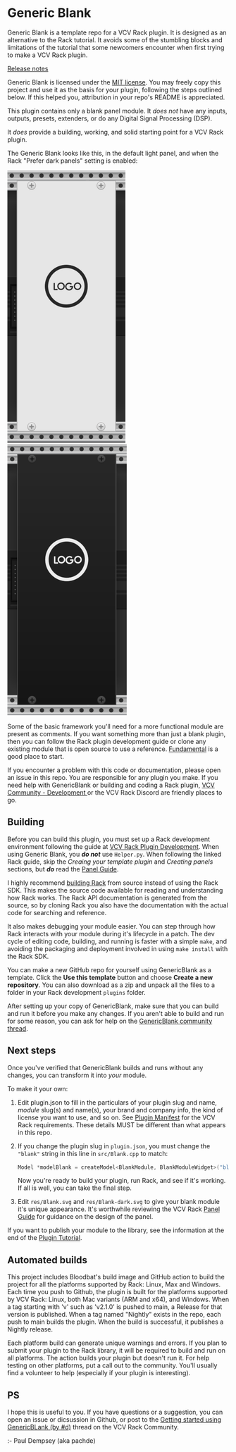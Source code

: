 # Generic Blank

Generic Blank is a template repo for a VCV Rack plugin.
It is designed as an alternative to the Rack tutorial.
It avoids some of the stumbling blocks and limitations of the tutorial that some newcomers encounter when first trying to make a VCV Rack plugin.

[Release notes](doc/release-notes.md)

Generic Blank is licensed under the [MIT license](./LICENSE).
You may freely copy this project and use it as the basis for your plugin, following the steps outlined below.
If this helped you, attribution in your repo's README is appreciated.

This plugin contains only a blank panel module.
It _does not_ have any inputs, outputs, presets, extenders, or do any Digital Signal Processing (DSP).

It _does_ provide a building, working, and solid starting point for a VCV Rack plugin.

The Generic Blank looks like this, in the default light panel, and when the Rack "Prefer dark panels" setting is enabled:

![Preview of the Generic Blank module (light)](doc/image/Blank.png) ![Preview of the Generic Blank module (dark)](doc/image/Blank-dark.png)

Some of the basic framework you'll need for a more functional module are present as comments.
If you want something more than just a blank plugin, then you can follow the Rack plugin development guide
or clone any existing module that is open source to use a reference.
[Fundamental](https://github.com/VCVRack/Fundamental) is a good place to start.

If you encounter a problem with this code or documentation, please open an issue in this repo.
You are responsible for any plugin you make.
If you need help with GenericBlank or building and coding a Rack plugin, [VCV Community - Development ](https://community.vcvrack.com/c/development) or the VCV Rack Discord are friendly places to go.

## Building

Before you can build this plugin, you must set up a Rack development environment following the guide at [VCV Rack Plugin Development](https://vcvrack.com/manual/PluginDevelopmentTutorial).
When using Generic Blank, you **_do not_** use `Helper.py`.
When following the linked Rack guide, skip the _Creaing your template plugin_ and _Creating panels_ sections, but **_do_** read the [Panel Guide](https://vcvrack.com/manual/Panel).

I highly recommend [building Rack](https://vcvrack.com/manual/Building#Building-Rack) from source instead of using the Rack SDK.
This makes the source code available for reading and understanding how Rack works.
The Rack API documentation is generated from the source, so by cloning Rack you also have the documentation with the actual code for searching and reference.

It also makes debugging your module easier.
You can step through how Rack interacts with your module during it's lifecycle in a patch.
The dev cycle of editing code, building, and running is faster with a simple `make`,
and avoiding the packaging and deployment involved in using `make install` with the Rack SDK.

You can make a new GitHub repo for yourself using GenericBlank as a template.
Click the **Use this template** button and choose **Create a new repository**.
You can also download as a zip and unpack all the files to a folder in your Rack development `plugins` folder.

After setting up your copy of GenericBlank, make sure that you can build and run it before you make any changes.
If you aren't able to build and run for some reason, you can ask for help on the [GenericBlank community thread](https://community.vcvrack.com/t/getting-started-using-genericblank-by-d).

## Next steps

Once you've verified that GenericBlank builds and runs without any changes, you can transform it into _your_ module.

To make it your own:

1. Edit plugin.json to fill in the particulars of your plugin slug and name, _module_ slug(s) and name(s), your brand and company info, the kind of license you want to use, and so on. See [Plugin Manifest](https://vcvrack.com/manual/Manifest) for the VCV Rack requirements. These details MUST be different than what appears in this repo.

2. If you change the plugin slug in `plugin.json`, you must change the `"blank"` string in this line in `src/Blank.cpp` to match:

   ```cpp
   Model *modelBlank = createModel<BlankModule, BlankModuleWidget>("blank");
   ```

   Now you're ready to build your plugin, run Rack, and see if it's working. If all is well, you can take the final step.

3. Edit `res/Blank.svg` and `res/Blank-dark.svg` to give your blank module it's unique appearance. It's worthwhile reviewing the VCV Rack [Panel Guide](https://vcvrack.com/manual/Panel) for guidance on the design of the panel.

If you want to publish your module to the library, see the information at the end of the [Plugin Tutorial](https://vcvrack.com/manual/PluginDevelopmentTutorial).

## Automated builds

This project includes Bloodbat's build image and GitHub action to build the project for all the platforms supported by Rack: Linux, Max and Windows.
Each time you push to Github, the plugin is built for the platforms supported by VCV Rack: Linux, both Mac variants (ARM and x64), and Windows.
When a tag starting with 'v' such as 'v2.1.0' is pushed to main, a Release for that version is published.
When a tag named "Nightly" exists in the repo, each push to main builds the plugin.
When the build is successful, it publishes a Nightly release.

Each platform build can generate unique warnings and errors.
If you plan to submit your plugin to the Rack library, it will be required to build and run on all platforms.
The action builds your plugin but doesn't run it.
For help testing on other platforms, put a call out to the community.
You'll usually find a volunteer to help (especially if your plugin is interesting).

## PS

I hope this is useful to you.
If you have questions or a suggestion, you can open an issue or dicsussion in Github,
or post to the [Getting started using GenericBLank (by #d)](https://community.vcvrack.com/t/getting-started-using-genericblank-by-d) thread on the VCV Rack Community.

:- Paul Dempsey (aka pachde)
